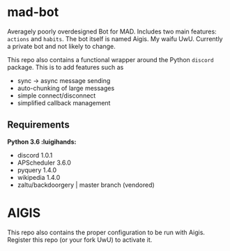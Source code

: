 # mad-bot
Averagely poorly overdesigned Bot for MAD. Includes two main features: `actions` and `habits`.
The bot itself is named Aigis. My waifu UwU. Currently a private bot and not likely to change.

This repo also contains a functional wrapper around the Python `discord` package. This is to add features such as
- sync -> async message sending
- auto-chunking of large messages
- simple connect/disconnect
- simplified callback management

## Requirements
__Python 3.6 :luigihands:__
- discord 1.0.1
- APScheduler 3.6.0
- pyquery 1.4.0
- wikipedia 1.4.0
- zaltu/backdoorgery | master branch (vendored)


# AIGIS
This repo also contains the proper configuration to be run with Aigis.  
Register this repo (or your fork UwU) to activate it.
